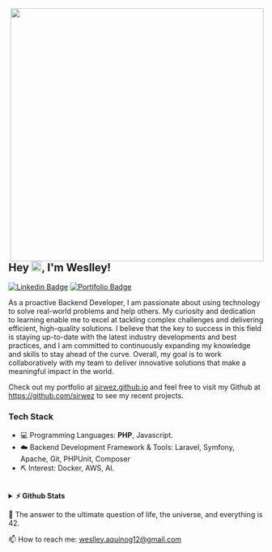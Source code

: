 <img align="right" src="https://i.imgur.com/JcA8xdl.png" width="500"/>

## Hey <img src="https://media.giphy.com/media/hvRJCLFzcasrR4ia7z/giphy.gif" height="20px">, I'm Weslley! 
[![Linkedin Badge](https://img.shields.io/badge/-LinkedIn-0e76a8?style=flat-square&logo=Linkedin&logoColor=white)](https://www.linkedin.com/in/sirwez/)
[![Portifolio Badge](https://img.shields.io/badge/-%F0%9F%92%BB%20Portifolio-blue)](https://sirwez.github.io/portfolio/)

As a proactive Backend Developer, I am passionate about using technology to solve real-world problems and help others. My curiosity and dedication to learning enable me to excel at tackling complex challenges and delivering efficient, high-quality solutions. I believe that the key to success in this field is staying up-to-date with the latest industry developments and best practices, and I am committed to continuously expanding my knowledge and skills to stay ahead of the curve. Overall, my goal is to work collaboratively with my team to deliver innovative solutions that make a meaningful impact in the world.

Check out my portfolio at [sirwez.github.io](https://sirwez.github.io/portfolio/) and feel free to visit my Github at https://github.com/sirwez to see my recent projects.
### Tech Stack
 - 💻 Programming Languages: **PHP**, Javascript.
 - ☁️ Backend Development Framework & Tools: Laravel, Symfony, Apache, Git, PHPUnit, Composer
 - ⛏  Interest: Docker, AWS, AI.
 <br>
<details>	
  <summary><b>⚡ Github Stats</b></summary>

  <br />
  <img height="180em" src="https://github-readme-stats.vercel.app/api?username=sirwez&show_icons=true&hide_border=true&&count_private=true&include_all_commits=true" />
  <img height="180em" src="https://github-readme-stats.vercel.app/api/top-langs/?username=sirwez&exclude_repo=KNN-Image-Classification&show_icons=true&hide_border=true&layout=compact&langs_count=8"/>
</details>

💬 The answer to the ultimate question of life, the universe, and everything is 42.
<br>

📫 How to reach me: weslley.aquinog12@gmail.com

